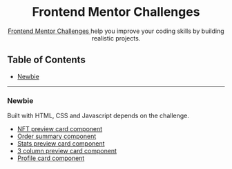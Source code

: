 <h1 align= "center">Frontend Mentor Challenges</h1>

<div align="center">
    <p>    
    <a href="https://www.frontendmentor.io/challenges">
      Frontend Mentor Challenges
    </a></span>
     help you improve your coding skills by building realistic projects.
    </p>
</div>

## Table of Contents
- [Newbie](#newbie) 

---

### Newbie

Built with HTML, CSS and Javascript depends on the challenge.  

- [NFT preview card component](https://github.com/ewhite1999/nft-preview-card-component-main)
- [Order summary component](https://github.com/ewhite1999/order-summary-component-main)
- [Stats preview card component](https://github.com/ewhite1999/stats-preview-card-component-main)
- [3 column preview card component](https://github.com/ewhite1999/3-column-preview-card-component-main)
- [Profile card component](https://github.com/ewhite1999/profile-card-component)


